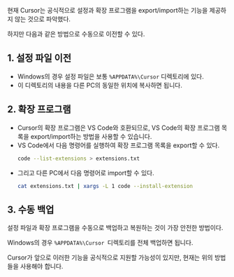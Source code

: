 현재 Cursor는 공식적으로 설정과 확장 프로그램을 export/import하는 기능을 제공하지 않는 것으로 파악했다. 

하지만 다음과 같은 방법으로 수동으로 이전할 수 있다.


## 1. 설정 파일 이전

- Windows의 경우 설정 파일은 보통 `%APPDATA%\Cursor` 디렉토리에 있다.
- 이 디렉토리의 내용을 다른 PC의 동일한 위치에 복사하면 됩니다.

## 2. 확장 프로그램

- Cursor의 확장 프로그램은 VS Code와 호환되므로, VS Code의 확장 프로그램 목록을 export/import하는 방법을 사용할 수 있습니다.
- VS Code에서 다음 명령어를 실행하여 확장 프로그램 목록을 export할 수 있다.
    ```bash
    code --list-extensions > extensions.txt
    ```
- 그리고 다른 PC에서 다음 명령어로 import할 수 있다.
    ```bash
    cat extensions.txt | xargs -L 1 code --install-extension
    ```

## 3. 수동 백업

설정 파일과 확장 프로그램을 수동으로 백업하고 복원하는 것이 가장 안전한 방법이다.

Windows의 경우 `%APPDATA%\Cursor `디렉토리를 전체 백업하면 됩니다.

Cursor가 앞으로 이러한 기능을 공식적으로 지원할 가능성이 있지만, 현재는 위의 방법들을 사용해야 합니다.